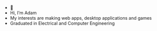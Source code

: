 - 👋
- Hi, I’m Adam
- My interests are making web apps, desktop applications and games
- Graduated in Electrical and Computer Engineering

<!---
Adam-Abera/Adam-Abera is a ✨ special ✨ repository because its `README.md` (this file) appears on your GitHub profile.
You can click the Preview link to take a look at your changes.
--->
